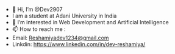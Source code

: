 - 👋 Hi, I’m @Dev2907
- I am a student at Adani University in India
- 👀 I’m interested in Web Development and Artificial Intelligence
- 📫 How to reach me :
- Email: Reshamiyadev1234@gmail.com
- Linkdin: https://www.linkedin.com/in/dev-reshamiya/
